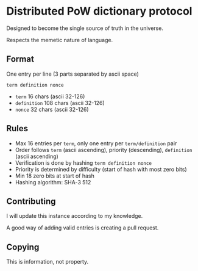 # Distributed PoW dictionary protocol

Designed to become the single source of truth in the universe.

Respects the memetic nature of language.

## Format
One entry per line (3 parts separated by ascii space)

`term definition nonce`
- `term` 16 chars (ascii 32-126)
- `definition` 108 chars (ascii 32-126)
- `nonce` 32 chars (ascii 32-126)

## Rules
- Max 16 entries per `term`, only one entry per `term/definition` pair
- Order follows `term` (ascii ascending), priority (descending), `definition` (ascii ascending)
- Verification is done by hashing `term definition nonce`
- Priority is determined by difficulty (start of hash with most zero bits)
- Min 18 zero bits at start of hash
- Hashing algorithm: SHA-3 512

## Contributing
I will update this instance according to my knowledge.

A good way of adding valid entries is creating a pull request.

## Copying
This is information, not property.
